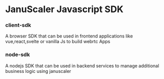 # JanuScaler Javascript SDK 

### client-sdk
A browser SDK that can be used in frontend applications like vue,react,svelte or vanilla Js to build webrtc Apps

### node-sdk
A nodejs SDK that can be used in backend services to manage additional business logic using januscaler
